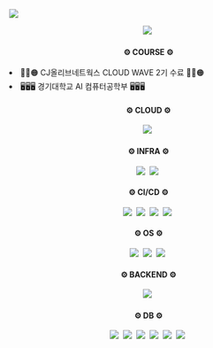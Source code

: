 <img src="https://capsule-render.vercel.app/api?type=transparent&color=timeGradient&height=100&section=header&text=ParkJeongHoon&fontSize=20" />

<p align="center">
  <img src="https://github-readme-stats.vercel.app/api/top-langs/?username=omqxze"/>&nbsp
</p>

<h4 align="center">⚙️ COURSE ⚙️</h3>
<p align="center">
  <li>🔴🔵🟠 CJ올리브네트웍스 CLOUD WAVE 2기 수료 🔴🔵🟠</li>
  <li>🖥️🖥️🖥️ 경기대학교 AI 컴퓨터공학부 🖥️🖥️🖥️</li>
</p>

<h4 align="center">⚙️ CLOUD ⚙️</h3>
<p align="center">
  <img src="https://img.shields.io/badge/AWS-%23FF9900.svg?style=for-the-badge&logo=amazon-aws&logoColor=white"/>&nbsp
</p>

<h4 align="center">⚙️ INFRA ⚙️</h3>
<p align="center">
  <img src="https://img.shields.io/badge/terraform-%235835CC.svg?style=for-the-badge&logo=terraform&logoColor=white"/>&nbsp
  <img src="https://img.shields.io/badge/ansible-EE0000.svg?style=for-the-badge&logo=ansible&logoColor=white"/>&nbsp
</p>

<h4 align="center">⚙️ CI/CD ⚙️</h3>
<p align="center">
  <img src="https://img.shields.io/badge/jenkins-%232C5263.svg?style=for-the-badge&logo=jenkins&logoColor=white"/>&nbsp
  <img src="https://img.shields.io/badge/GitHub_Actions-2088FF?style=for-the-badge&logo=github-actions&logoColor=white"/>&nbsp
  <img src="https://img.shields.io/badge/circleci-343434?style=for-the-badge&logo=circleci&logoColor=white"/>&nbsp
  <img src="https://img.shields.io/badge/argo-EF7B4D?style=for-the-badge&logo=argo&logoColor=white"/>&nbsp
</p>

<h4 align="center">⚙️ OS ⚙️</h3>
<p align="center">
  <img src="https://img.shields.io/badge/Linux-FCC624?style=for-the-badge&logo=linux&logoColor=black"/>&nbsp
  <img src="https://img.shields.io/badge/Ubuntu-E95420?style=for-the-badge&logo=ubuntu&logoColor=white"/>&nbsp
  <img src="https://img.shields.io/badge/WSL-0a97f5?style=for-the-badge&logo=linux&logoColor=white"/>&nbsp
</p>

<h4 align="center">⚙️ BACKEND ⚙️</h3>
<p align="center">
  <img src="https://img.shields.io/badge/Java-ED8B00?style=for-the-badge&logo=openjdk&logoColor=white"/>&nbsp
</p>

<h4 align="center">⚙️ DB ⚙️</h3>
<p align="center">
  <img src="https://img.shields.io/badge/MySQL-00000F?style=for-the-badge&logo=mysql&logoColor=white"/>&nbsp
  <img src="https://img.shields.io/badge/MariaDB-003545?style=for-the-badge&logo=mariadb&logoColor=white"/>&nbsp
  <img src="https://img.shields.io/badge/AWS-RDS-527FFF?style=for-the-badge&logo=amazon-rds&logoColor=white"/>&nbsp
  <img src="https://img.shields.io/badge/AWS-elasticache-C925D1?style=for-the-badge&logo=amazon-elasticache&logoColor=white"/>&nbsp
  <img src="https://img.shields.io/badge/AWS-DYNAMODB-4053D6?style=for-the-badge&logo=amazon-dynamodb&logoColor=white"/>&nbsp
  <img src="https://img.shields.io/badge/Oracle-F80000?style=for-the-badge&logo=oracle&logoColor=white"/>&nbsp
</p>

